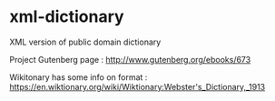 # xml-dictionary
XML version of public domain dictionary 

Project Gutenberg page : http://www.gutenberg.org/ebooks/673



Wikitonary has some info on format :  https://en.wiktionary.org/wiki/Wiktionary:Webster's_Dictionary,_1913
